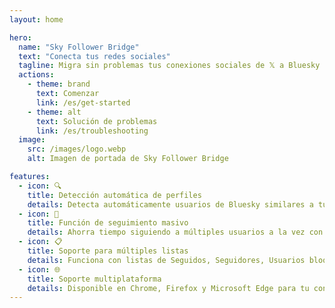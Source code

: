 ```yaml
---
layout: home

hero:
  name: "Sky Follower Bridge"
  text: "Conecta tus redes sociales"
  tagline: Migra sin problemas tus conexiones sociales de 𝕏 a Bluesky
  actions:
    - theme: brand
      text: Comenzar
      link: /es/get-started
    - theme: alt
      text: Solución de problemas
      link: /es/troubleshooting
  image:
    src: /images/logo.webp
    alt: Imagen de portada de Sky Follower Bridge

features:
  - icon: 🔍
    title: Detección automática de perfiles
    details: Detecta automáticamente usuarios de Bluesky similares a tus seguidos en 𝕏.
  - icon: 🚀
    title: Función de seguimiento masivo
    details: Ahorra tiempo siguiendo a múltiples usuarios a la vez con nuestro botón "Seguir a todos".
  - icon: 📋
    title: Soporte para múltiples listas
    details: Funciona con listas de Seguidos, Seguidores, Usuarios bloqueados e incluso listas públicas de 𝕏.
  - icon: 🌐
    title: Soporte multiplataforma
    details: Disponible en Chrome, Firefox y Microsoft Edge para tu conveniencia.
--- 
```

